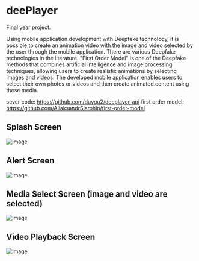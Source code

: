 # deePlayer

Final year project.


Using mobile application development with Deepfake technology, it is possible to create an animation video with the image and video selected by the user through the mobile application. There are various Deepfake technologies in the literature. "First Order Model" is one of the Deepfake methods that combines artificial intelligence and image processing techniques, allowing users to create realistic animations by selecting images and videos. The developed mobile application enables users to select their own photos or videos and then create animated content using these media.

sever code: https://github.com/duygu2/deeplayer-api
first order model: https://github.com/AliaksandrSiarohin/first-order-model

## Splash Screen
![image](https://github.com/duygu2/deeplayer/assets/56012686/1cdb9007-f173-4468-baf1-8b9ee294824e)


## Alert Screen
![image](https://github.com/duygu2/deeplayer/assets/56012686/70bfc2e6-668c-4ba6-b34e-b2b04105e772)


## Media Select Screen (image and video are selected)
![image](https://github.com/duygu2/deeplayer/assets/56012686/22025d76-803d-4980-a83b-3e2b3b66b253)


## Video Playback Screen
![image](https://github.com/duygu2/deeplayer/assets/56012686/de0a941e-1d9f-41b4-adaf-f25e3aa6b992)
